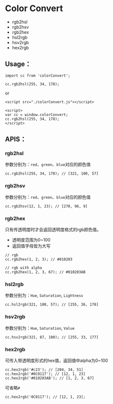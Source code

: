 # Color Convert

- rgb2hsl
- rgb2hsv
- rgb2hex
- hsl2rgb
- hsv2rgb
- hex2rgb

## Usage：

```
import cc from 'colorConvert';

cc.rgb2hsl(255, 34, 178);
```

or

```
<script src="./colorConvert.js"></script>

<script>
var cc = window.colorConvert;
cc.rgb2hsl(255, 34, 178);
</script>
```

## APIS：

### rgb2hsl

参数分别为：`red`、`green`、`blue`对应的颜色值

```
cc.rgb2hsl(255, 34, 178); // [321, 100, 57]
```

### rgb2hsv

参数分别为：`red`、`green`、`blue`对应的颜色值

```
cc.rgb2hsv(12, 1, 23); // [270, 96, 9]
```

### rgb2hex

只有传透明度时才会返回透明度格式的rgb颜色值。

- 透明度范围为0~100
- 返回值字母皆为大写

```
// rgb
cc.rgb2hex(1, 2, 3); // #010203

// rgb with alpha
cc.rgb2hex(1, 2, 3, 67); // #010203AB
```

### hsl2rgb

参数分别为：`Hue`, `Saturation`, `Lightness`

```
cc.hsl2rgb(321, 100, 57); // [255, 36, 178]
```

### hsv2rgb

参数分别为：`Hue`, `Saturation`, `Value`

```
cc.hsv2rgb(321, 87, 100); // [255, 33, 177]
```

### hex2rgb

可传入带透明度形式的hex值，返回值中alpha为0~100

```
cc.hex2rgb('#c23'); // [204, 34, 51]
cc.hex2rgb('#0C0117'); // [12, 1, 23]
cc.hex2rgb('#010203AB'); // [1, 2, 3, 67]
```

可省略`#`

```
cc.hex2rgb('0C0117'); // [12, 1, 23];
```